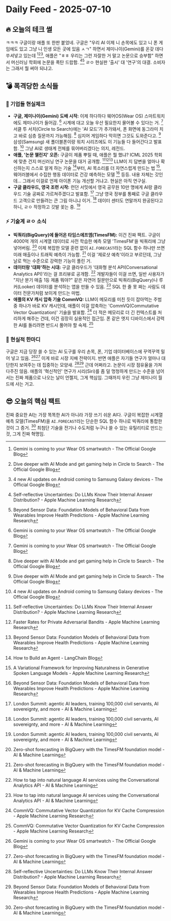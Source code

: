 # Daily Feed - 2025-07-10

## 🔥 오늘의 테크 썰

ㅋㅋㅋ 구글이랑 애플 또 한판 붙었네. 구글은 "우리 AI 이제 니 손목에도 있고 니 폰 게임에도 있고 그냥 니 인생 모든 곳에 있음 ㅅㄱ" 하면서 제미나이(Gemini)를 온갖 데다 쑤셔넣고 있는데 [^12][^13][^17], 애플은 "ㅎㅎ 우리는 그런 자잘한 거 말고 논문으로 승부함" 하면서 머신러닝 학회에 논문을 폭탄 드랍함. [^2][^15] ㄹㅇ 현실판 '출시' 대 '연구'의 대결. 소비자는 그래서 뭘 써야 되냐고.

## 💣 폭격당한 소식들

### 🏢 기업들 현실체크
- **구글, 제미나이(Gemini) 도배 시작:** 이제 하다하다 웨어OS(Wear OS) 스마트워치에도 제미나이가 들어감. [^12] 시계에 대고 오늘 우산 필요한지 물어볼 수 있다는 거. [^12] 서클 투 서치(Circle to Search)에는 'AI 모드'가 추가돼서, 폰 화면에 동그라미 치고 바로 심층 질문까지 가능해짐. [^13] 심지어 게임하다 막히면 그것도 도와준다고. [^13] 삼성(Samsung) 새 폴더블폰이랑 워치 시리즈에도 이 기능들 다 들어간다고 발표함. [^17] 그냥 AI로 생태계 전체를 묶어버리겠다는 의지, 레전드.
- **애플, '논문 챌린지' 오픈:** 구글이 제품 뿌릴 때, 애플은 뭘 했냐? ICML 2025 학회에 맞춘 건지 머신러닝 연구 논문을 대거 공개함. [^2][^3][^15] LLM이 지 답변을 얼마나 확신하는지 스스로 알게 하는 기술 [^1]부터, AI 목소리를 더 자연스럽게 만드는 법 [^10], 웨어러블에서 수집한 행동 데이터로 건강 예측하는 모델 [^15] 등등. 내용 자체는 갓인데... 그래서 이걸로 언제 아이폰 기능 개선할 거냐고. 현실은 아직 연구실.
- **구글 클라우드, 영국 조련 시작:** 런던 서밋에서 영국 공무원 10만 명에게 AI랑 클라우드 기술 공짜로 가르쳐주겠다고 발표함. [^5] 그냥 영국 정부를 통째로 구글 클라우드 고객으로 만들려는 큰 그림 아니냐 이거. [^5] 데이터 센터도 연말까지 완공된다고 하니, ㄹㅇ 작정하고 깃발 꽂는 중. [^5]

### ⚡ 기술계 ㄹㅇ 소식
- **빅쿼리(BigQuery)에 들어온 타임스에프엠(TimesFM):** 이건 진짜 팩트. 구글이 4000억 개의 시계열 데이터로 사전 학습한 예측 모델 'TimesFM'을 빅쿼리에 그냥 넣어버림. [^18] 이제 복잡한 모델 훈련 없이 `AI.FORECAST`라는 SQL 함수 하나만 쓰면 미래 매출이나 트래픽 예측이 가능함. [^18] 이걸 '제로샷 예측'이라고 부르던데, 그냥 날로 먹는 수준으로 강력한 기능이 풀린 거.
- **데이터랑 '대화'하는 시대:** 구글 클라우드가 '대화형 분석 API(Conversational Analytics API)'라는 걸 프리뷰로 공개함. [^4] 개발자들이 이걸 쓰면, 일반 사용자가 "지난 분기 매출 1등 제품 뭐야?" 같은 자연어 질문만으로 빅쿼리(BigQuery)나 루커(Looker) 데이터를 분석하는 앱을 만들 수 있음. [^4] SQL 한 줄 못 짜는 사람도 데이터 전문가처럼 보이게 만드는 마법.
- **애플의 KV 캐시 압축 기술 CommVQ:** LLM이 메모리를 미친 듯이 잡아먹는 주범 중 하나가 바로 KV 캐시인데, 애플이 이걸 압축하는 'CommVQ(Commutative Vector Quantization)' 기술을 발표함. [^6] 더 적은 메모리로 더 긴 컨텍스트를 처리하게 해주는 건데, 이건 굉장히 실용적인 접근임. 폰 같은 엣지 디바이스에서 강력한 AI를 돌리려면 반드시 풀어야 할 숙제. [^6]

### 🎯 현실적 한마디
구글은 지금 당장 쓸 수 있는 AI 도구를 우리 손목, 폰, 기업 데이터베이스에 꾸역꾸역 밀어 넣고 있음. [^12][^18] 이게 바로 시장 지배 전략이지. 반면 애플은 자기들 연구가 얼마나 대단한지 보여주는 데 집중하는 모양새. [^2][^15] 근데 어쩌라고. 논문이 시장 점유율을 가져다주진 않음. 애플의 '혁신적인' 연구가 시리(Siri)를 좀 덜 멍청하게 만드는 수준을 넘어서는 진짜 제품으로 나오는 날이 언젤지, 그게 핵심임. 그때까지 우린 그냥 제미나이 월드에 사는 거고.

## 😎 오늘의 핵심 팩트
진짜 중요한 AI는 가장 똑똑한 AI가 아니라 가장 쓰기 쉬운 AI다. 구글이 복잡한 시계열 예측 모델(TimesFM)을 `AI.FORECAST`라는 단순한 SQL 함수 하나로 빅쿼리에 통합한 것이 그 증거. [^18] 최첨단 기술을 전기나 수도처럼 누구나 쓸 수 있는 유틸리티로 만드는 것, 그게 진짜 혁명임.

[^1]: How to Build an Agent - LangChain Blog
[^2]: Self-reflective Uncertainties: Do LLMs Know Their Internal Answer Distribution? - Apple Machine Learning Research
[^3]: Faster Rates for Private Adversarial Bandits - Apple Machine Learning Research
[^4]: How to tap into natural language AI services using the Conversational Analytics API - AI & Machine Learning
[^5]: London Summit: agentic AI leaders, training 100,000 civil servants, AI sovereignty, and more - AI & Machine Learning
[^6]: CommVQ: Commutative Vector Quantization for KV Cache Compression - Apple Machine Learning Research
[^7]: Shielded Diffusion: Generating Novel and Diverse Images using Sparse Repellency - Apple Machine Learning Research
[^8]: Uncover the National Gallery of Art in Washington with Google Arts & Culture - The Official Google Blog
[^9]: How to Build an Agent - LangChain Blog
[^10]: A Variational Framework for Improving Naturalness in Generative Spoken Language Models - Apple Machine Learning Research
[^11]: Target Concrete Score Matching: A Holistic Framework for Discrete Diffusion - Apple Machine Learning Research
[^12]: Gemini is coming to your Wear OS smartwatch - The Official Google Blog
[^13]: Dive deeper with AI Mode and get gaming help in Circle to Search - The Official Google Blog
[^14]: We've got a surprise Pixel Drop for you. - The Official Google Blog
[^15]: Beyond Sensor Data: Foundation Models of Behavioral Data from Wearables Improve Health Predictions - Apple Machine Learning Research
[^16]: How Lush and Google Cloud AI are reinventing retail checkout - The Official Google Blog
[^17]: 4 new AI updates on Android coming to Samsung Galaxy devices - The Official Google Blog
[^18]: Zero-shot forecasting in BigQuery with the TimesFM foundation model - AI & Machine Learning